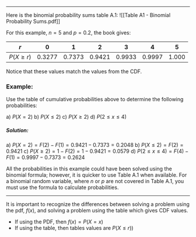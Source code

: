 - - -
Here is the binomial probability sums table A.1: 
![[Table A1 - Binomial Probability Sums.pdf]]

For this example, $n=5$ and $p=0.2$, the book gives:

| $r$ | 0 | 1 | 2 | 3 | 4 | 5 |
| ---- | ---- | ---- | ---- | ---- | ---- | ---- |
| $P(X\geq r)$ | 0.3277 | 0.7373 | 0.9421 | 0.9933 | 0.9997 | 1.000 |
Notice that these values match the values from the CDF.

### Example:
Use the table of cumulative probabilities above to determine the following probabilities:

a) $P(X=2)$
b) $P(X\leq 2)$
c) $P(X\geq 2)$
d) $P(2\leq x\leq 4)$
##### Solution:
a) $P(X=2)=F(2)-F(1)=0.9421-0.7373=0.2048$
b) $P(X\leq 2)=F(2)=0.9421$
c) $P(X\geq 2)=1-F(2)=1-0.9421=0.0579$
d) $P(2\leq x\leq 4)=F(4)-F(1)=0.9997-0.7373=0.2624$

All the probabilities in this example could have been solved using the binomial formula; however, it is quicker to use Table A.1 when available. For a binomial random variable, where $n$ or $p$ are not covered in Table A.1, you must use the formula to calculate probabilities.

- - -

It is important to recognize the differences between solving a problem using the pdf, $f(x)$, and solving a problem using the table which gives CDF values.

- If using the PDF, then $f(x)=P(X=x)$
- If using the table, then tables values are $P(X\leq r)$)







